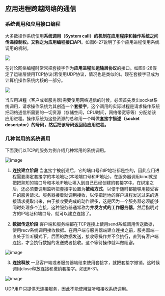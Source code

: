 ## 应用进程跨越网络的通信
### 系统调用和应用接口编程

大多数操作系统使用**系统调用（System call）**的机制在应用程序和操作系统之间传递控制权。又称之为**应用编程接口API**。如图6-27说明了多个应用进程使用系统调用的机制。

![](https://img2020.cnblogs.com/blog/2361214/202109/2361214-20210912150749388-160416495.png)

在讨论网络编程时常常把套接字作为**应用进程**和**运输层协议**的接口。如图6-28假定了运输层使用TCP协议(若使用UDP协议，情况也是类似的)。现在套接字已成为计算机操作系统内核的一部分。

![](https://img2020.cnblogs.com/blog/2361214/202109/2361214-20210912150801614-1668519054.png)


当应用进程（客户或者服务器)需要使用网络通信的时候，必须首先发出socket系统调用，请求操作系统为其创造一个**套接字**，这个调用的实际过程是请求操作系统把网络通信所需要的一切资源（存储空间，CPU时间，网络带宽等等）分配给该应用进程。操作系统为这些资源的总和用一个叫做**套接字描述（socket descriptor）的号码，然后把该号码返回给应用进程。**

### 几种常用的系统调用

下面我们以TCP的服务为例介绍几种常用的系统调用。

![image](https://img2020.cnblogs.com/blog/2361214/202109/2361214-20210912145411222-1983486233.png)

1. **连接建立阶段**
当套接字被创建后，它的端口号和IP地址都是空的，因此应用进程需要绑定套接字的本地地址(本地端口号和IP地址)，在服务器调用bind就是把把熟知的端口号和本地IP地址填入到自己已经创建的套接字中。在绑定之后，还必须要调用监听把套接字设置为**被动方式**，以便于随时都能够用接受客户的服务请求。服务器接着就调用接收，以便把远地的客户进程发送过来的连接请求提取出来，由于接收要完成的动作很多，这是因为一个服务器必须能够同时处理多个连接，这种服务器通常称为**并发方式的工作服务器**。然后指明对方的IP地址和端口号，就可以建立连接了。

2. **数据传送阶段**
客户端和服务端都在TCP连接上使用send系统调用传送数据，使用recv系统调用接收数据。在用户端与服务器端建立连接之前，服务器端一直处于监听模式下，后面的数据发送，接收等操作并不会执行，直到有客户端连接，才会执行数据的发送或者接收。这个等待操作就叫做阻塞。

![image](https://img2020.cnblogs.com/blog/2361214/202109/2361214-20210912145423762-507220476.png)

3. **连接释放**
一旦客户端或者服务器端结束使用套接字，就把套接字撤销。这时候调用close释放连接和撤销套接字。如图6-31。

![image](https://img2022.cnblogs.com/blog/2361214/202202/2361214-20220226155326477-497695933.png)

UDP用户只提供无连接服务，因此不能使用监听和接收系统调用。